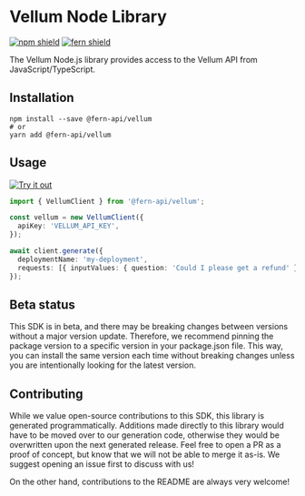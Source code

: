 # Vellum Node Library

[![npm shield](https://img.shields.io/npm/v/@fern-api/vellum)](https://www.npmjs.com/package/@fern-api/vellum)
[![fern shield](https://img.shields.io/badge/%F0%9F%8C%BF-SDK%20generated%20by%20Fern-brightgreen)](https://github.com/fern-api/fern)

The Vellum Node.js library provides access to the Vellum API from JavaScript/TypeScript.


## Installation

```
npm install --save @fern-api/vellum
# or
yarn add @fern-api/vellum
```

## Usage

[![Try it out](https://developer.stackblitz.com/img/open_in_stackblitz.svg)](https://stackblitz.com/edit/typescript-example-using-sdk-built-with-fern-xbs4jx?file=app.ts)

```typescript
import { VellumClient } from '@fern-api/vellum';

const vellum = new VellumClient({
  apiKey: 'VELLUM_API_KEY',
});

await client.generate({
  deploymentName: 'my-deployment',
  requests: [{ inputValues: { question: 'Could I please get a refund' } }],
});

```

## Beta status

This SDK is in beta, and there may be breaking changes between versions without a major version update. Therefore, we recommend pinning the package version to a specific version in your package.json file. This way, you can install the same version each time without breaking changes unless you are intentionally looking for the latest version.

## Contributing

While we value open-source contributions to this SDK, this library is generated programmatically. Additions made directly to this library would have to be moved over to our generation code, otherwise they would be overwritten upon the next generated release. Feel free to open a PR as a proof of concept, but know that we will not be able to merge it as-is. We suggest opening an issue first to discuss with us!

On the other hand, contributions to the README are always very welcome!
